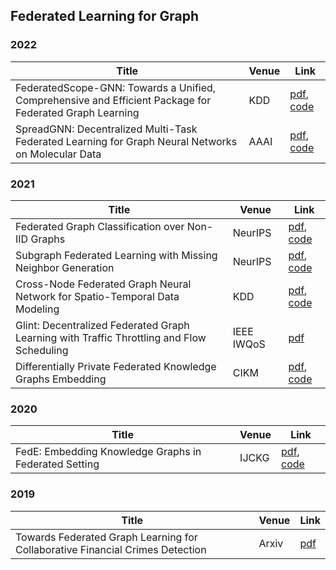 ## Federated Learning for Graph

### 2022

| Title                                                        | Venue | Link                                                         |
| ------------------------------------------------------------ | ----- | ------------------------------------------------------------ |
| FederatedScope-GNN: Towards a Unified, Comprehensive and Efficient Package for Federated Graph Learning | KDD   | [pdf](https://dl.acm.org/doi/abs/10.1145/3534678.3539112), [code](https://github.com/alibaba/FederatedScope/tree/master/federatedscope/gfl) |
| SpreadGNN: Decentralized Multi-Task Federated Learning for Graph Neural Networks on Molecular Data | AAAI | [pdf](https://www.aaai.org/AAAI22Papers/AAAI-4599.HeC.pdf), [code](https://github.com/FedML-AI/SpreadGNN) |

### 2021

| Title                                                        | Venue      | Link                                                         |
| ------------------------------------------------------------ | ---------- | ------------------------------------------------------------ |
| Federated Graph Classification over Non-IID Graphs           | NeurIPS    | [pdf](https://proceedings.neurips.cc//paper/2021/file/9c6947bd95ae487c81d4e19d3ed8cd6f-Paper.pdf), [code](https://github.com/Oxfordblue7/GCFL) |
| Subgraph Federated Learning with Missing Neighbor Generation | NeurIPS    | [pdf](http://proceedings.neurips.cc/paper/2021/file/34adeb8e3242824038aa65460a47c29e-Paper.pdf), [code](https://github.com/zkhku/fedsage) |
| Cross-Node Federated Graph Neural Network for Spatio-Temporal Data Modeling | KDD        | [pdf](https://arxiv.org/pdf/2106.05223v1.pdf), [code](https://github.com/mengcz13/KDD2021_CNFGNN) |
| Glint: Decentralized Federated Graph Learning with Traffic Throttling and Flow Scheduling | IEEE IWQoS | [pdf](https://ieeexplore.ieee.org/abstract/document/9521331) |
| Differentially Private Federated Knowledge Graphs Embedding  | CIKM       | [pdf](https://arxiv.org/pdf/2105.07615v2.pdf), [code](https://github.com/HKUST-KnowComp/FKGE) |

### 2020

| Title                                                 | Venue | Link                                                         |
| ----------------------------------------------------- | ----- | ------------------------------------------------------------ |
| FedE: Embedding Knowledge Graphs in Federated Setting | IJCKG | [pdf](https://dl.acm.org/doi/fullHtml/10.1145/3502223.3502233), [code](https://github.com/zjukg/FedE) |

### 2019

| Title                                                        | Venue | Link                                          |
| ------------------------------------------------------------ | ----- | --------------------------------------------- |
| Towards Federated Graph Learning for Collaborative Financial Crimes Detection | Arxiv | [pdf](https://arxiv.org/pdf/1909.12946v2.pdf) |

